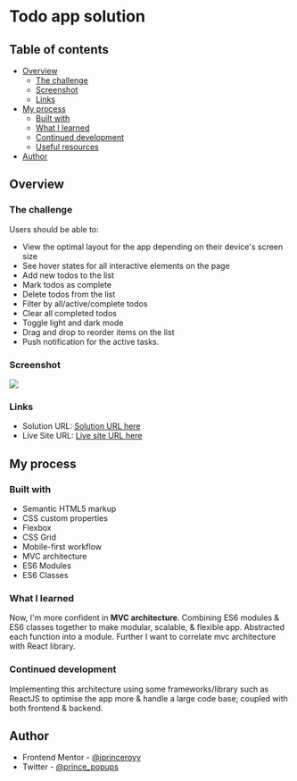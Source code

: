 # Todo app solution

## Table of contents

- [Overview](#overview)
  - [The challenge](#the-challenge)
  - [Screenshot](#screenshot)
  - [Links](#links)
- [My process](#my-process)
  - [Built with](#built-with)
  - [What I learned](#what-i-learned)
  - [Continued development](#continued-development)
  - [Useful resources](#useful-resources)
- [Author](#author)

## Overview

### The challenge

Users should be able to:

- View the optimal layout for the app depending on their device's screen size
- See hover states for all interactive elements on the page
- Add new todos to the list
- Mark todos as complete
- Delete todos from the list
- Filter by all/active/complete todos
- Clear all completed todos
- Toggle light and dark mode
- Drag and drop to reorder items on the list
- Push notification for the active tasks.

### Screenshot

![](./scre.jpg)

### Links

- Solution URL: [Solution URL here](https://your-solution-url.com)
- Live Site URL: [Live site URL here](https://your-live-site-url.com)

## My process

### Built with

- Semantic HTML5 markup
- CSS custom properties
- Flexbox
- CSS Grid
- Mobile-first workflow
- MVC architecture
- ES6 Modules
- ES6 Classes 

### What I learned

Now, I'm more confident in **MVC architecture**. Combining ES6 modules & ES6 classes together to make modular, scalable, & flexible app. Abstracted each function into a module. Further I want to correlate mvc architecture with React library.

### Continued development

Implementing this architecture using some frameworks/library such as ReactJS to optimise the app more & handle a large code base; coupled with both frontend & backend.

## Author

- Frontend Mentor - [@iprinceroyy](https://www.frontendmentor.io/profile/iprinceroyy)
- Twitter - [@prince_popups](https://www.twitter.com/@prince_popups)

